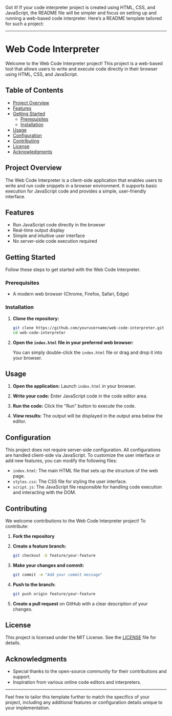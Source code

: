 Got it! If your code interpreter project is created using HTML, CSS, and JavaScript, the README file will be simpler and focus on setting up and running a web-based code interpreter. Here’s a README template tailored for such a project:

---

# Web Code Interpreter

Welcome to the Web Code Interpreter project! This project is a web-based tool that allows users to write and execute code directly in their browser using HTML, CSS, and JavaScript.

## Table of Contents

- [Project Overview](#project-overview)
- [Features](#features)
- [Getting Started](#getting-started)
  - [Prerequisites](#prerequisites)
  - [Installation](#installation)
- [Usage](#usage)
- [Configuration](#configuration)
- [Contributing](#contributing)
- [License](#license)
- [Acknowledgments](#acknowledgments)

## Project Overview

The Web Code Interpreter is a client-side application that enables users to write and run code snippets in a browser environment. It supports basic execution for JavaScript code and provides a simple, user-friendly interface.

## Features

- Run JavaScript code directly in the browser
- Real-time output display
- Simple and intuitive user interface
- No server-side code execution required

## Getting Started

Follow these steps to get started with the Web Code Interpreter.

### Prerequisites

- A modern web browser (Chrome, Firefox, Safari, Edge)

### Installation

1. **Clone the repository:**

   ```bash
   git clone https://github.com/yourusername/web-code-interpreter.git
   cd web-code-interpreter
   ```

2. **Open the `index.html` file in your preferred web browser:**

   You can simply double-click the `index.html` file or drag and drop it into your browser.

## Usage

1. **Open the application:** Launch `index.html` in your browser.

2. **Write your code:** Enter JavaScript code in the code editor area.

3. **Run the code:** Click the "Run" button to execute the code.

4. **View results:** The output will be displayed in the output area below the editor.

## Configuration

This project does not require server-side configuration. All configurations are handled client-side via JavaScript. To customize the user interface or add new features, you can modify the following files:

- `index.html`: The main HTML file that sets up the structure of the web page.
- `styles.css`: The CSS file for styling the user interface.
- `script.js`: The JavaScript file responsible for handling code execution and interacting with the DOM.

## Contributing

We welcome contributions to the Web Code Interpreter project! To contribute:

1. **Fork the repository**
2. **Create a feature branch:**

   ```bash
   git checkout -b feature/your-feature
   ```

3. **Make your changes and commit:**

   ```bash
   git commit -m "Add your commit message"
   ```

4. **Push to the branch:**

   ```bash
   git push origin feature/your-feature
   ```

5. **Create a pull request** on GitHub with a clear description of your changes.

## License

This project is licensed under the MIT License. See the [LICENSE](LICENSE) file for details.

## Acknowledgments

- Special thanks to the open-source community for their contributions and support.
- Inspiration from various online code editors and interpreters.

---

Feel free to tailor this template further to match the specifics of your project, including any additional features or configuration details unique to your implementation.
